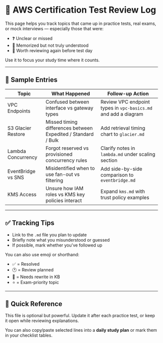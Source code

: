 # 🧪 AWS Certification Test Review Log

This page helps you track topics that came up in practice tests, real exams, or mock interviews — especially those that were:

- ❓ Unclear or missed
- 🧠 Memorized but not truly understood
- 🔄 Worth reviewing again before test day

Use it to focus your study time where it counts.

---

## 🔁 Sample Entries

| Topic | What Happened | Follow-up Action |
|-------|----------------|------------------|
| VPC Endpoints | Confused between interface vs gateway types | Review VPC endpoint types in `vpc-basics.md` and add a diagram |
| S3 Glacier Restore | Missed timing differences between Expedited / Standard / Bulk | Add retrieval timing chart to `glacier.md` |
| Lambda Concurrency | Forgot reserved vs provisioned concurrency rules | Clarify notes in `lambda.md` under scaling section |
| EventBridge vs SNS | Misidentified when to use fan-out vs filtering | Add side-by-side comparison to `eventbridge.md` |
| KMS Access | Unsure how IAM roles vs KMS key policies interact | Expand `kms.md` with trust policy examples |

---

## ✅ Tracking Tips

- Link to the `.md` file you plan to update
- Briefly note what you misunderstood or guessed
- If possible, mark whether you've followed up

You can also use emoji or shorthand:

- ✅ = Resolved
- 🕐 = Review planned
- 🔄 = Needs rewrite in KB
- ⭐ = Exam-priority topic

---

## 📌 Quick Reference

This file is optional but powerful. Update it after each practice test, or keep it open while reviewing explanations.

You can also copy/paste selected lines into a **daily study plan** or mark them in your checklist tables.

